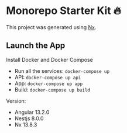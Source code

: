 # Monorepo Starter Kit 🔥

This project was generated using [Nx](https://nx.dev).

## Launch the App

Install Docker and Docker Compose

- Run all the services: `docker-compose up`
- API: `docker-compose up api`
- App: `docker-compose up app`
- Build: `docker-compose up build`

Version:

- Angular 13.2.0
- Nestjs 8.0.0
- Nx 13.8.3
